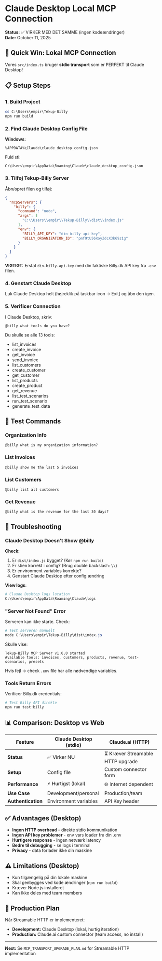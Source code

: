 # Claude Desktop Local MCP Connection

**Status:** ✅ VIRKER MED DET SAMME (ingen kodeændringer)  
**Date:** October 11, 2025

## 🎯 Quick Win: Lokal MCP Connection

Vores `src/index.ts` bruger **stdio transport** som er PERFEKT til Claude Desktop!

## 📋 Setup Steps

### 1. Build Project

```powershell
cd C:\Users\empir\Tekup-Billy
npm run build
```

### 2. Find Claude Desktop Config File

**Windows:**

```
%APPDATA%\Claude\claude_desktop_config.json
```

Fuld sti:

```
C:\Users\empir\AppData\Roaming\Claude\claude_desktop_config.json
```

### 3. Tilføj Tekup-Billy Server

Åbn/opret filen og tilføj:

```json
{
  "mcpServers": {
    "billy": {
      "command": "node",
      "args": [
        "C:\\Users\\empir\\Tekup-Billy\\dist\\index.js"
      ],
      "env": {
        "BILLY_API_KEY": "din-billy-api-key",
        "BILLY_ORGANIZATION_ID": "pmf9tU56RoyZdcX3k69z1g"
      }
    }
  }
}
```

**VIGTIGT:** Erstat `din-billy-api-key` med din faktiske Billy.dk API key fra `.env` filen.

### 4. Genstart Claude Desktop

Luk Claude Desktop helt (højreklik på taskbar icon → Exit) og åbn den igen.

### 5. Verificer Connection

I Claude Desktop, skriv:

```
@billy what tools do you have?
```

Du skulle se alle 13 tools:

- list_invoices
- create_invoice
- get_invoice
- send_invoice
- list_customers
- create_customer
- get_customer
- list_products
- create_product
- get_revenue
- list_test_scenarios
- run_test_scenario
- generate_test_data

## 🧪 Test Commands

### Organization Info

```
@billy what is my organization information?
```

### List Invoices

```
@billy show me the last 5 invoices
```

### List Customers

```
@billy list all customers
```

### Get Revenue

```
@billy what is the revenue for the last 30 days?
```

## 🔧 Troubleshooting

### Claude Desktop Doesn't Show @billy

**Check:**

1. Er `dist/index.js` bygget? (Kør `npm run build`)
2. Er stien korrekt i config? (Brug double backslash: `\\`)
3. Er environment variables korrekte?
4. Genstart Claude Desktop efter config ændring

**View logs:**

```powershell
# Claude Desktop logs location
C:\Users\empir\AppData\Roaming\Claude\logs
```

### "Server Not Found" Error

Serveren kan ikke starte. Check:

```powershell
# Test serveren manuelt
node C:\Users\empir\Tekup-Billy\dist\index.js
```

Skulle vise:

```
Tekup-Billy MCP Server v1.0.0 started
Available tools: invoices, customers, products, revenue, test-scenarios, presets
```

Hvis fejl → check `.env` file har alle nødvendige variables.

### Tools Return Errors

Verificer Billy.dk credentials:

```powershell
# Test Billy API direkte
npm run test:billy
```

## 📊 Comparison: Desktop vs Web

| Feature | Claude Desktop (stdio) | Claude.ai (HTTP) |
|---------|----------------------|------------------|
| **Status** | ✅ Virker NU | ⏳ Kræver Streamable HTTP upgrade |
| **Setup** | Config file | Custom connector form |
| **Performance** | ⚡ Hurtigst (lokal) | 🌐 Internet dependent |
| **Use Case** | Development/personal | Production/team |
| **Authentication** | Environment variables | API Key header |

## ✅ Advantages (Desktop)

- **Ingen HTTP overhead** - direkte stdio kommunikation
- **Ingen API key problemer** - env vars loader fra din .env
- **Hurtigere response** - ingen netværk latency
- **Bedre til debugging** - se logs i terminal
- **Privacy** - data forlader ikke din maskine

## ⚠️ Limitations (Desktop)

- Kun tilgængelig på din lokale maskine
- Skal genbygges ved kode ændringer (`npm run build`)
- Kræver Node.js installeret
- Kan ikke deles med team members

## 🚀 Production Plan

Når Streamable HTTP er implementeret:

- **Development:** Claude Desktop (lokal, hurtig iteration)
- **Production:** Claude.ai custom connector (team access, no install)

---

**Next:** Se `MCP_TRANSPORT_UPGRADE_PLAN.md` for Streamable HTTP implementation
